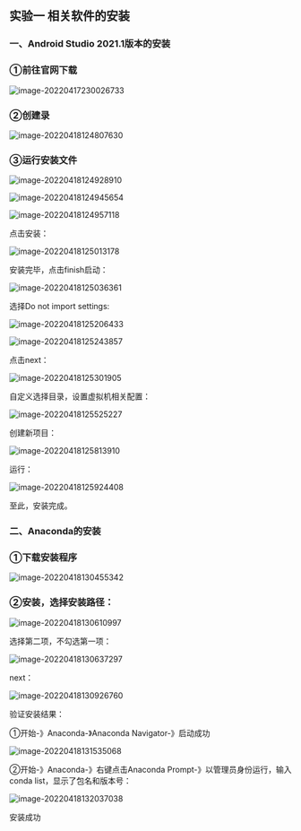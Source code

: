 ## 实验一    相关软件的安装

### 一、Android Studio 2021.1版本的安装

### ①前往官网下载

![image-20220417230026733](IMG/image-20220417230026733.png)

### ②创建录

![image-20220418124807630](IMG/image-20220418124807630.png)

### ③运行安装文件

![image-20220418124928910](IMG/image-20220418124928910.png)

![image-20220418124945654](IMG/image-20220418124945654.png)

![image-20220418124957118](IMG/image-20220418124957118.png)

点击安装：

![image-20220418125013178](IMG/image-20220418125013178.png)

安装完毕，点击finish启动：

![image-20220418125036361](IMG/image-20220418125036361.png)

选择Do not import settings:

![image-20220418125206433](IMG/image-20220418125206433.png)

![image-20220418125243857](IMG/image-20220418125243857.png)

点击next：

![image-20220418125301905](IMG/image-20220418125301905.png)

自定义选择目录，设置虚拟机相关配置：

![image-20220418125525227](IMG/image-20220418125525227.png)

创建新项目：

![image-20220418125813910](IMG/image-20220418125813910.png)

运行：

![image-20220418125924408](IMG/image-20220418125924408.png)

至此，安装完成。

### 二、Anaconda的安装

### ①下载安装程序

![image-20220418130455342](IMG/image-20220418130455342.png)

### ②安装，选择安装路径：

![image-20220418130610997](IMG/image-20220418130610997.png)

选择第二项，不勾选第一项：

![image-20220418130637297](IMG/image-20220418130637297.png)

next：

![image-20220418130926760](IMG/image-20220418130926760.png)

验证安装结果：

①开始-》Anaconda-》Anaconda Navigator-》启动成功

![image-20220418131535068](IMG/image-20220418131535068.png)

②开始-》Anaconda-》右键点击Anaconda Prompt-》以管理员身份运行，输入conda list，显示了包名和版本号：

![image-20220418132037038](IMG/image-20220418132037038.png)

安装成功



